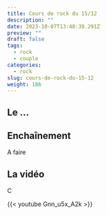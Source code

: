 ```yaml
---
title: Cours de rock du 15/12
description: ""
date: 2023-10-07T13:48:39.291Z
preview: ""
draft: false
tags:
  - rock
  - couple
categories:
  - rock
slug: cours-de-rock-du-15-12
weight: 186
---
```


## Le ...

## Enchaînement

A faire

## La vidéo

C

{{< youtube Gnn_u5x_A2k >}}
